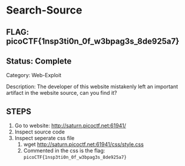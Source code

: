 # Search-Source

## FLAG: picoCTF{1nsp3ti0n_0f_w3bpag3s_8de925a7}

## Status: Complete

Category: Web-Exploit

Description: The developer of this website mistakenly left an important artifact in the website source, can you find it?

## STEPS

1. Go to website: <http://saturn.picoctf.net:61941/>
2. Inspect source code
3. Inspect seperate css file
   1. wget <http://saturn.picoctf.net:61941/css/style.css>
   2. Commented in the css is the flag: `picoCTF{1nsp3ti0n_0f_w3bpag3s_8de925a7}`
